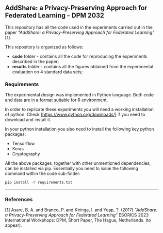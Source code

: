 ## AddShare: a Privacy-Preserving Approach for Federated Learning - DPM 2032

This repository has all the code used in the experiments carried out in the paper *"AddShare: a Privacy-Preserving Approach for Federated Learning"* [1].


This repository is organized as follows:

* **code** folder - contains all the code for reproducing the experiments described in the paper;
* **results** folder - contains all the figures obtained from the experimental evaluation on 4 standard data sets;


### Requirements

The experimental design was implemented in Python language. Both code and data are in a format suitable for R environment.

In order to replicate these experiments you will need a working installation
  of python. Check [https://www.python.org/downloads/]  if you need to download and install it.

In your python installation you also need to install the following key python packages:

  - Tensorflow
  - Keras
  - Cryptography


  All the above packages, together with other unmentioned dependencies, can be installed via pip. Essentially you need to issue the following command within the code sub-folder:

```r
pip install -r requirements.txt
```

*****

### References
[1] Asare, B. A. and Branco, P. and Kiringa, I. and Yeap, T. (2017) *"AddShare: a Privacy-Preserving Approach for Federated Learning"*  ESORICS 2023 International Workshops: DPM, Short Paper, The Hague, Netherlands. (to appear).